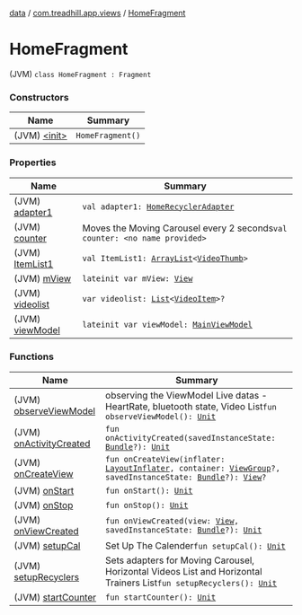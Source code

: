 [data](../../index.md) / [com.treadhill.app.views](../index.md) / [HomeFragment](./index.md)

# HomeFragment

(JVM) `class HomeFragment : Fragment`

### Constructors

| Name | Summary |
|---|---|
| (JVM) [&lt;init&gt;](-init-.md) | `HomeFragment()` |

### Properties

| Name | Summary |
|---|---|
| (JVM) [adapter1](adapter1.md) | `val adapter1: `[`HomeRecyclerAdapter`](../../com.treadhill.app.adapters/-home-recycler-adapter/index.md) |
| (JVM) [counter](counter.md) | Moves the Moving Carousel every 2 seconds`val counter: <no name provided>` |
| (JVM) [ItemList1](-item-list1.md) | `val ItemList1: `[`ArrayList`](https://kotlinlang.org/api/latest/jvm/stdlib/kotlin.collections/-array-list/index.html)`<`[`VideoThumb`](../../com.treadhill.app.data-types/-video-thumb/index.md)`>` |
| (JVM) [mView](m-view.md) | `lateinit var mView: `[`View`](https://developer.android.com/reference/android/view/View.html) |
| (JVM) [videolist](videolist.md) | `var videolist: `[`List`](https://kotlinlang.org/api/latest/jvm/stdlib/kotlin.collections/-list/index.html)`<`[`VideoItem`](../../com.treadhill.app.data-types/-video-item/index.md)`>?` |
| (JVM) [viewModel](view-model.md) | `lateinit var viewModel: `[`MainViewModel`](../../com.treadhill.app.view-model/-main-view-model/index.md) |

### Functions

| Name | Summary |
|---|---|
| (JVM) [observeViewModel](observe-view-model.md) | observing the ViewModel Live datas - HeartRate, bluetooth state, Video List`fun observeViewModel(): `[`Unit`](https://kotlinlang.org/api/latest/jvm/stdlib/kotlin/-unit/index.html) |
| (JVM) [onActivityCreated](on-activity-created.md) | `fun onActivityCreated(savedInstanceState: `[`Bundle`](https://developer.android.com/reference/android/os/Bundle.html)`?): `[`Unit`](https://kotlinlang.org/api/latest/jvm/stdlib/kotlin/-unit/index.html) |
| (JVM) [onCreateView](on-create-view.md) | `fun onCreateView(inflater: `[`LayoutInflater`](https://developer.android.com/reference/android/view/LayoutInflater.html)`, container: `[`ViewGroup`](https://developer.android.com/reference/android/view/ViewGroup.html)`?, savedInstanceState: `[`Bundle`](https://developer.android.com/reference/android/os/Bundle.html)`?): `[`View`](https://developer.android.com/reference/android/view/View.html)`?` |
| (JVM) [onStart](on-start.md) | `fun onStart(): `[`Unit`](https://kotlinlang.org/api/latest/jvm/stdlib/kotlin/-unit/index.html) |
| (JVM) [onStop](on-stop.md) | `fun onStop(): `[`Unit`](https://kotlinlang.org/api/latest/jvm/stdlib/kotlin/-unit/index.html) |
| (JVM) [onViewCreated](on-view-created.md) | `fun onViewCreated(view: `[`View`](https://developer.android.com/reference/android/view/View.html)`, savedInstanceState: `[`Bundle`](https://developer.android.com/reference/android/os/Bundle.html)`?): `[`Unit`](https://kotlinlang.org/api/latest/jvm/stdlib/kotlin/-unit/index.html) |
| (JVM) [setupCal](setup-cal.md) | Set Up The Calender`fun setupCal(): `[`Unit`](https://kotlinlang.org/api/latest/jvm/stdlib/kotlin/-unit/index.html) |
| (JVM) [setupRecyclers](setup-recyclers.md) | Sets adapters for Moving Carousel, Horizontal Videos List and Horizontal Trainers List`fun setupRecyclers(): `[`Unit`](https://kotlinlang.org/api/latest/jvm/stdlib/kotlin/-unit/index.html) |
| (JVM) [startCounter](start-counter.md) | `fun startCounter(): `[`Unit`](https://kotlinlang.org/api/latest/jvm/stdlib/kotlin/-unit/index.html) |
